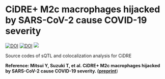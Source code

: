 # CiDRE+ M2c macrophages hijacked by SARS-CoV-2 cause COVID-19 severity
[![DOI](https://zenodo.org/badge/655743884.svg)](https://zenodo.org/badge/latestdoi/655743884)
[![DOI](https://zenodo.org/badge/DOI/10.5281/zenodo.7945145.svg)](https://doi.org/10.5281/zenodo.7945145)
![](https://komarev.com/ghpvc/?username=juninamo&style=flat-square&color=green&label=REPOSITORY+VIEWS)

Source codes of sQTL and colocalization analysis for CiDRE

**Reference: Mitsui Y, Suzuki T, et al. CiDRE+ M2c macrophages hijacked by SARS-CoV-2 cause COVID-19 severity. ([preprint](https://www.biorxiv.org/content/10.1101/2022.09.30.510331v1)**)